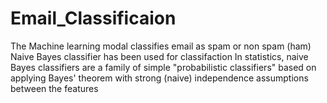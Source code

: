 # Email_Classificaion
The Machine learning modal classifies email as spam or non spam (ham) Naive Bayes classifier has been used for classifaction In statistics, naive Bayes classifiers are a family of simple "probabilistic classifiers" based on applying Bayes' theorem with strong (naive) independence assumptions between the features
